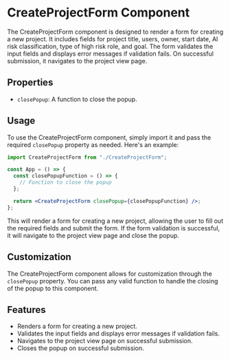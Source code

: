 # CreateProjectForm Component

The CreateProjectForm component is designed to render a form for creating a new project. It includes fields for project title, users, owner, start date, AI risk classification, type of high risk role, and goal. The form validates the input fields and displays error messages if validation fails. On successful submission, it navigates to the project view page.

## Properties

- `closePopup`: A function to close the popup.

## Usage

To use the CreateProjectForm component, simply import it and pass the required `closePopup` property as needed. Here's an example:

```jsx
import CreateProjectForm from "./CreateProjectForm";

const App = () => {
  const closePopupFunction = () => {
    // Function to close the popup
  };

  return <CreateProjectForm closePopup={closePopupFunction} />;
};
```

This will render a form for creating a new project, allowing the user to fill out the required fields and submit the form. If the form validation is successful, it will navigate to the project view page and close the popup.

## Customization

The CreateProjectForm component allows for customization through the `closePopup` property. You can pass any valid function to handle the closing of the popup to this component.

## Features

- Renders a form for creating a new project.
- Validates the input fields and displays error messages if validation fails.
- Navigates to the project view page on successful submission.
- Closes the popup on successful submission.
